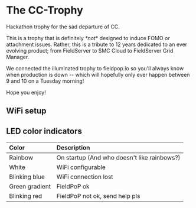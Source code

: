 # The CC-Trophy

Hackathon trophy for the sad departure of CC.

This is a trophy that is definitely _*not_* designed to induce FOMO or attachment issues.
Rather, this is a tribute to 12 years dedicated to an ever evolving product; from FieldServer to SMC Cloud to FieldServer Grid Manager.

We connected the illuminated trophy to fieldpop.io so you'll always know when production is down -- which will hopefully only ever happen between 9 and 10 on a Tuesday morning! 

Hope you enjoy!

## WiFi setup



## LED color indicators

| Color          | Description                                 |
| :------------- | :------------------------------------------ |
| Rainbow        | On startup (And who doesn't like rainbows?) |
| White          | WiFi configurable                           |
| Blinking blue  | WiFi connection lost                        |
| Green gradient | FieldPoP ok                                 |
| Blinking red   | FieldPoP not ok, send help pls              |
